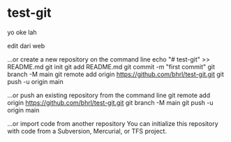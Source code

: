 # test-git


yo oke lah 

edit dari web


…or create a new repository on the command line
echo "# test-git" >> README.md
git init
git add README.md
git commit -m "first commit"
git branch -M main
git remote add origin https://github.com/bhrl/test-git.git
git push -u origin main

…or push an existing repository from the command line
git remote add origin https://github.com/bhrl/test-git.git
git branch -M main
git push -u origin main

…or import code from another repository
You can initialize this repository with code from a Subversion, Mercurial, or TFS project.